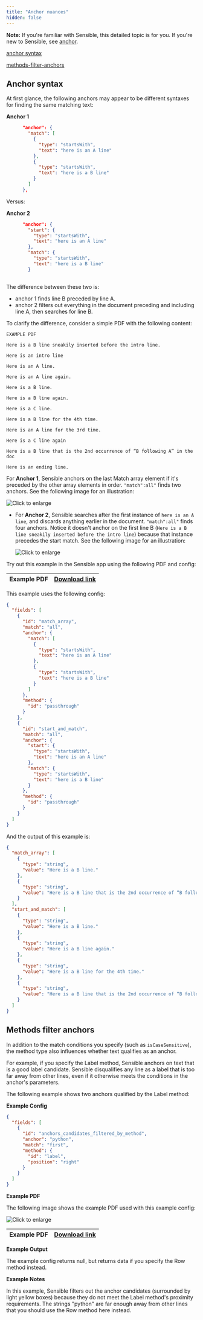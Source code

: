 ```yaml
---
title: "Anchor nuances"
hidden: false
---
```


**Note:** If you're familiar with Sensible, this detailed topic is for you. If you're new to Sensible, see [anchor](doc:anchor).

[anchor syntax](doc:anchor-nuances#anchor-syntax)

[methods-filter-anchors](doc:anchor-nuances#methods-filter-anchors)

Anchor syntax
----

At first glance, the following anchors may appear to be different syntaxes for finding the same matching text:



**Anchor 1**

```json
      "anchor": {
        "match": [
          {
            "type": "startsWith",
            "text": "here is an A line"
          },
          {
            "type": "startsWith",
            "text": "here is a B line"
          }
        ]
      },
```

Versus:

**Anchor 2**

```json
      "anchor": {
        "start": {
          "type": "startsWith",
          "text": "here is an A line"
        },
        "match": {
          "type": "startsWith",
          "text": "here is a B line"
        }
    
```

The difference between these two is:

- anchor 1 finds  line B preceded by line A.
- anchor 2 filters out everything in the document preceding and including line A, then searches for line B. 

To clarify the difference,  consider a simple PDF with the following content:

```
EXAMPLE PDF

Here is a B line sneakily inserted before the intro line.

Here is an intro line

Here is an A line.

Here is an A line again.

Here is a B line.

Here is a B line again.

Here is a C line.

Here is a B line for the 4th time.

Here is an A line for the 3rd time.

Here is a C line again

Here is a B line that is the 2nd occurrence of “B following A” in the doc

Here is an ending line.
```



For **Anchor 1**, Sensible anchors on the last Match array element if it's preceded by the other array elements in order.  `"match":all"` finds two anchors. See the following image for an illustration: 

![Click to enlarge](https://raw.githubusercontent.com/sensible-hq/sensible-docs/main/readme-sync/assets/v0/images/final/anchor_2.png)

- For **Anchor 2**, Sensible searches after the first instance of `here is an A line`, and discards anything earlier in the document. `"match":all"` finds four anchors. Notice it doesn't anchor on the first line B (`Here is a B line sneakily inserted before the intro line`) because that instance precedes the start match. See the following image for an illustration:

  ![Click to enlarge](https://raw.githubusercontent.com/sensible-hq/sensible-docs/main/readme-sync/assets/v0/images/final/anchor_3.png)

Try out this example in the Sensible app using the following PDF and config:

| Example PDF | [Download link](https://raw.githubusercontent.com/sensible-hq/sensible-docs/main/readme-sync/assets/v0/pdfs/anchor.pdf) |
| ----------- | ------------------------------------------------------------ |

This example uses the following config:

```json
{
  "fields": [
    {
      "id": "match_array",
      "match": "all",
      "anchor": {
        "match": [
          {
            "type": "startsWith",
            "text": "here is an A line"
          },
          {
            "type": "startsWith",
            "text": "here is a B line"
          }
        ]
      },
      "method": {
        "id": "passthrough"
      }
    },
    {
      "id": "start_and_match",
      "match": "all",
      "anchor": {
        "start": {
          "type": "startsWith",
          "text": "here is an A line"
        },
        "match": {
          "type": "startsWith",
          "text": "here is a B line"
        }
      },
      "method": {
        "id": "passthrough"
      }
    }
  ]
}
```

And the output of this example is:

```json
{
  "match_array": [
    {
      "type": "string",
      "value": "Here is a B line."
    },
    {
      "type": "string",
      "value": "Here is a B line that is the 2nd occurrence of “B following A” in the doc"
    }
  ],
  "start_and_match": [
    {
      "type": "string",
      "value": "Here is a B line."
    },
    {
      "type": "string",
      "value": "Here is a B line again."
    },
    {
      "type": "string",
      "value": "Here is a B line for the 4th time."
    },
    {
      "type": "string",
      "value": "Here is a B line that is the 2nd occurrence of “B following A” in the doc"
    }
  ]
}
```



Methods filter anchors
-----

In addition to the match conditions you specify (such as `isCaseSensitive`), the method type also influences whether text qualifies as an anchor.

For example, if you specify the Label method, Sensible anchors on text that is a good label candidate. Sensible disqualifies any line as a label that is too far away from other lines, even if it otherwise meets the conditions in the anchor's parameters.

The following example shows two anchors qualified by the Label method:

**Example Config**

```json
{
  "fields": [
    {
      "id": "anchors_candidates_filtered_by_method",
      "anchor": "python",
      "match": "first",
      "method": {
        "id": "label",
        "position": "right"
      }
    }
  ]
}
```

**Example PDF**

The following image shows the example PDF used with this example config:

![Click to enlarge](https://raw.githubusercontent.com/sensible-hq/sensible-docs/main/readme-sync/assets/v0/images/final/ui_filtered_anchor.png)


| Example PDF | [Download link](https://raw.githubusercontent.com/sensible-hq/sensible-docs/main/readme-sync/assets/v0/pdfs/row_column.pdf) |
| ----------- | ------------------------------------------------------------ |

**Example Output**

The example config returns null, but returns data if you specify the Row method instead.

**Example Notes**

In this example, Sensible filters out the anchor candidates (surrounded by light yellow boxes) because they do not meet the Label method's proximity requirements. The strings "python" are far enough away from other lines that you should use the Row method here instead. 
